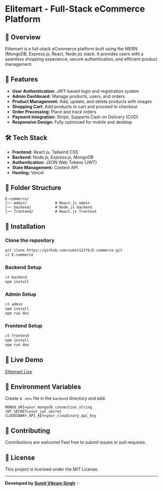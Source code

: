 # Elitemart - Full-Stack eCommerce Platform

## 🚀 Overview

Elitemart is a full-stack eCommerce platform built using the MERN (MongoDB, Express.js, React, Node.js) stack. It provides users with a seamless shopping experience, secure authentication, and efficient product management.

## 🌟 Features

- **User Authentication:** JWT-based login and registration system
- **Admin Dashboard:** Manage products, users, and orders
- **Product Management:** Add, update, and delete products with images
- **Shopping Cart:** Add products to cart and proceed to checkout
- **Order Processing:** Place and track orders
- **Payment Integration:** Stripe, Supports Cash on Delivery (COD)
- **Responsive Design:** Fully optimized for mobile and desktop

## 🛠 Tech Stack

- **Frontend:** React.js, Tailwind CSS
- **Backend:** Node.js, Express.js, MongoDB
- **Authentication:** JSON Web Tokens (JWT)
- **State Management:** Context API
- **Hosting:** Vercel

## 📂 Folder Structure

```
E-commerce/  
│── admin/             # React.js admin
│── backend/           # Node.js backend
│── frontend/          # React.js frontend
```

## 🚀 Installation

### Clone the repository
```sh
git clone https://github.com/sumit12376/E-commerce.git
cd E-commerce
```

### Backend Setup
```sh
cd backend
npm install
```

### Admin Setup
```sh
cd admin
npm install
npm run dev
```

### Frontend Setup
```sh
cd frontend
npm install
npm run dev
```

## 🔗 Live Demo

[Elitemart Live](https://elitemart-frontend.vercel.app/)

## 📌 Environment Variables

Create a `.env` file in the `backend` directory and add:

```
MONGO_URI=your_mongodb_connection_string
JWT_SECRET=your_jwt_secret
CLOUDINARY_API_KEY=your_cloudinary_api_key
```

## 🤝 Contributing

Contributions are welcome! Feel free to submit issues or pull requests.

## 📜 License

This project is licensed under the MIT License.

---

**Developed by [Sumit Vikram Singh](https://github.com/sumit12376)** ✨


